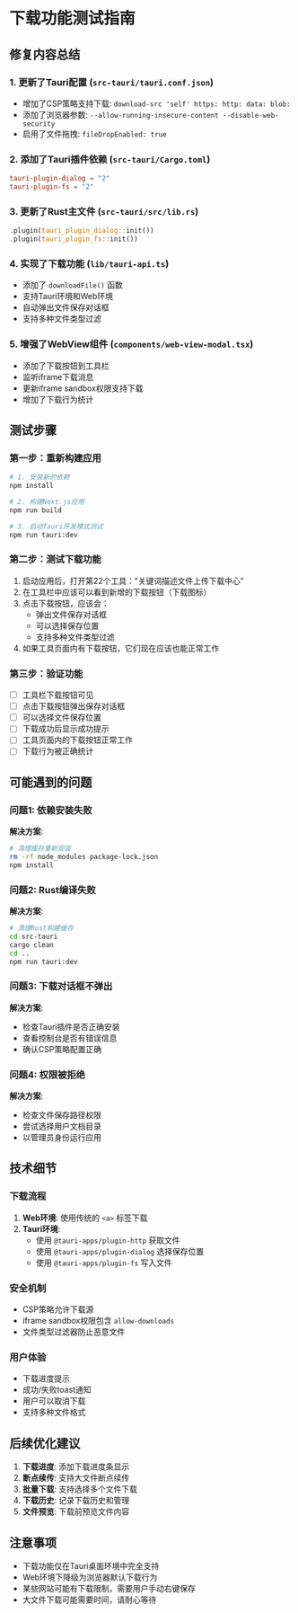# 下载功能测试指南

## 修复内容总结

### 1. 更新了Tauri配置 (`src-tauri/tauri.conf.json`)
- 增加了CSP策略支持下载: `download-src 'self' https: http: data: blob:`
- 添加了浏览器参数: `--allow-running-insecure-content --disable-web-security`
- 启用了文件拖拽: `fileDropEnabled: true`

### 2. 添加了Tauri插件依赖 (`src-tauri/Cargo.toml`)
```toml
tauri-plugin-dialog = "2"
tauri-plugin-fs = "2"
```

### 3. 更新了Rust主文件 (`src-tauri/src/lib.rs`)
```rust
.plugin(tauri_plugin_dialog::init())
.plugin(tauri_plugin_fs::init())
```

### 4. 实现了下载功能 (`lib/tauri-api.ts`)
- 添加了 `downloadFile()` 函数
- 支持Tauri环境和Web环境
- 自动弹出文件保存对话框
- 支持多种文件类型过滤

### 5. 增强了WebView组件 (`components/web-view-modal.tsx`)
- 添加了下载按钮到工具栏
- 监听iframe下载消息
- 更新iframe sandbox权限支持下载
- 增加了下载行为统计

## 测试步骤

### 第一步：重新构建应用
```bash
# 1. 安装新的依赖
npm install

# 2. 构建Next.js应用
npm run build

# 3. 启动Tauri开发模式测试
npm run tauri:dev
```

### 第二步：测试下载功能
1. 启动应用后，打开第22个工具："关键词描述文件上传下载中心"
2. 在工具栏中应该可以看到新增的下载按钮（下载图标）
3. 点击下载按钮，应该会：
   - 弹出文件保存对话框
   - 可以选择保存位置
   - 支持多种文件类型过滤
4. 如果工具页面内有下载按钮，它们现在应该也能正常工作

### 第三步：验证功能
- [ ] 工具栏下载按钮可见
- [ ] 点击下载按钮弹出保存对话框
- [ ] 可以选择文件保存位置
- [ ] 下载成功后显示成功提示
- [ ] 工具页面内的下载按钮正常工作
- [ ] 下载行为被正确统计

## 可能遇到的问题

### 问题1: 依赖安装失败
**解决方案**: 
```bash
# 清理缓存重新安装
rm -rf node_modules package-lock.json
npm install
```

### 问题2: Rust编译失败
**解决方案**:
```bash
# 清理Rust构建缓存
cd src-tauri
cargo clean
cd ..
npm run tauri:dev
```

### 问题3: 下载对话框不弹出
**解决方案**:
- 检查Tauri插件是否正确安装
- 查看控制台是否有错误信息
- 确认CSP策略配置正确

### 问题4: 权限被拒绝
**解决方案**:
- 检查文件保存路径权限
- 尝试选择用户文档目录
- 以管理员身份运行应用

## 技术细节

### 下载流程
1. **Web环境**: 使用传统的 `<a>` 标签下载
2. **Tauri环境**: 
   - 使用 `@tauri-apps/plugin-http` 获取文件
   - 使用 `@tauri-apps/plugin-dialog` 选择保存位置
   - 使用 `@tauri-apps/plugin-fs` 写入文件

### 安全机制
- CSP策略允许下载源
- iframe sandbox权限包含 `allow-downloads`
- 文件类型过滤器防止恶意文件

### 用户体验
- 下载进度提示
- 成功/失败toast通知
- 用户可以取消下载
- 支持多种文件格式

## 后续优化建议

1. **下载进度**: 添加下载进度条显示
2. **断点续传**: 支持大文件断点续传
3. **批量下载**: 支持选择多个文件下载
4. **下载历史**: 记录下载历史和管理
5. **文件预览**: 下载前预览文件内容

## 注意事项

- 下载功能仅在Tauri桌面环境中完全支持
- Web环境下降级为浏览器默认下载行为
- 某些网站可能有下载限制，需要用户手动右键保存
- 大文件下载可能需要时间，请耐心等待